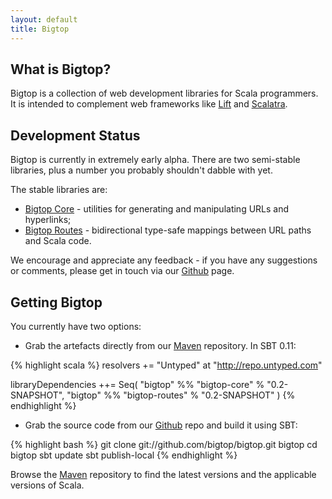 ```yaml
---
layout: default
title: Bigtop
---
```


What is Bigtop?
---------------

Bigtop is a collection of web development libraries for Scala programmers. It is intended to complement web frameworks like [Lift] and [Scalatra].

Development Status
------------------

Bigtop is currently in extremely early alpha. There are two semi-stable libraries, plus a number you probably shouldn't dabble with yet.

The stable libraries are:

 - [Bigtop Core](/core) - utilities for generating and manipulating URLs and hyperlinks;
 - [Bigtop Routes](/routes) - bidirectional type-safe mappings between URL paths and Scala code.

We encourage and appreciate any feedback - if you have any suggestions or comments, please get in touch via our [Github] page.

Getting Bigtop
--------------

You currently have two options:

 - Grab the artefacts directly from our [Maven] repository. In SBT 0.11:

{% highlight scala %}
resolvers += "Untyped" at "http://repo.untyped.com"

libraryDependencies ++= Seq(
 "bigtop" %% "bigtop-core"   % "0.2-SNAPSHOT",
 "bigtop" %% "bigtop-routes" % "0.2-SNAPSHOT"
)
{% endhighlight %}

 - Grab the source code from our [Github] repo and build it using SBT:

{% highlight bash %}
git clone git://github.com/bigtop/bigtop.git bigtop
cd bigtop
sbt update
sbt publish-local
{% endhighlight %}

Browse the [Maven] repository to find the latest versions and the applicable versions of Scala.

[Lift]: http://liftweb.net
[Scalatra]: https://github.com/scalatra/scalatra
[Github]: https://github.com/bigtop/bigtop-legacy
[Maven]: http://repo.untyped.com/bigtop
